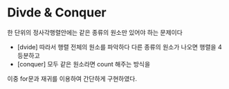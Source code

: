 # Divde & Conquer

한 단위의 정사각행렬안에는 같은 종류의 원소만 있어야 하는 문제이다 <br>

- [dvide] 따라서 행렬 전체의 원소를 파악하다 다른 종류의 원소가 나오면 행렬을 4등분하고 
- [conquer] 모두 같은 원소라면 count 해주는 방식을
  
이중 for문과 재귀를 이용하여 간단하게 구현하였다.


